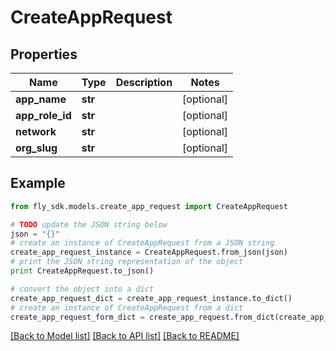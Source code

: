 # CreateAppRequest


## Properties
Name | Type | Description | Notes
------------ | ------------- | ------------- | -------------
**app_name** | **str** |  | [optional] 
**app_role_id** | **str** |  | [optional] 
**network** | **str** |  | [optional] 
**org_slug** | **str** |  | [optional] 

## Example

```python
from fly_sdk.models.create_app_request import CreateAppRequest

# TODO update the JSON string below
json = "{}"
# create an instance of CreateAppRequest from a JSON string
create_app_request_instance = CreateAppRequest.from_json(json)
# print the JSON string representation of the object
print CreateAppRequest.to_json()

# convert the object into a dict
create_app_request_dict = create_app_request_instance.to_dict()
# create an instance of CreateAppRequest from a dict
create_app_request_form_dict = create_app_request.from_dict(create_app_request_dict)
```
[[Back to Model list]](../README.md#documentation-for-models) [[Back to API list]](../README.md#documentation-for-api-endpoints) [[Back to README]](../README.md)


